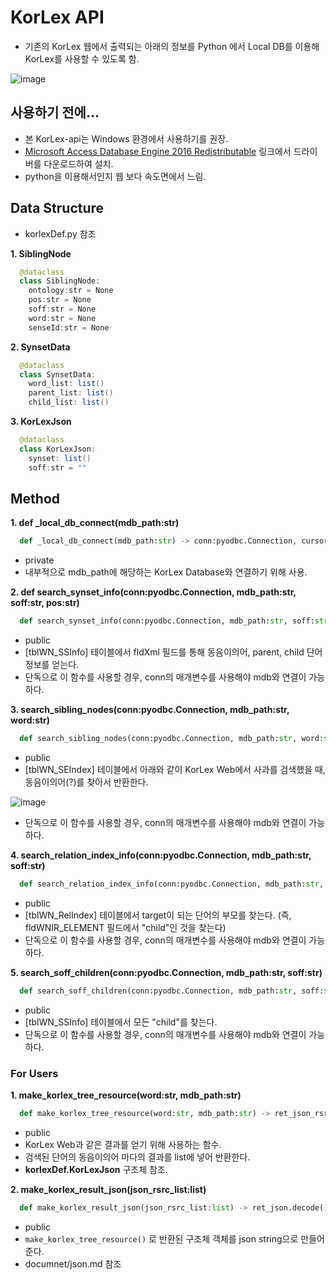 # KorLex API
  - 기존의 KorLex 웹에서 출력되는 아래의 정보를 Python 에서 Local DB를 이용해 KorLex를 사용할 수 있도록 함.
  
  ![image](https://user-images.githubusercontent.com/30927066/148867056-a93b3536-89af-4354-944b-94022e9272f4.png)

  
## 사용하기 전에...
  - 본 KorLex-api는 Windows 환경에서 사용하기를 권장.
  - [Microsoft Access Database Engine 2016 Redistributable](https://www.microsoft.com/en-us/download/details.aspx?id=54920) 링크에서 드라이버를 다운로드하여 설치.
  - python을 이용해서인지 웹 보다 속도면에서 느림.

## Data Structure
  - korlexDef.py 참조
  
  **1. SiblingNode**
  ~~~java
    @dataclass
    class SiblingNode:
      ontology:str = None
      pos:str = None
      soff:str = None
      word:str = None
      senseId:str = None
  ~~~
  
  **2. SynsetData**
  ~~~java
    @dataclass
    class SynsetData:
      word_list: list()
      parent_list: list()
      child_list: list()
  ~~~
  
  **3. KorLexJson**
  ~~~java
    @dataclass
    class KorLexJson:
      synset: list()
      soff:str = ""
  ~~~  

## Method
  **1. def _local_db_connect(mdb_path:str)**

  ~~~python
    def _local_db_connect(mdb_path:str) -> conn:pyodbc.Connection, cursor:pyodbc.Cursor
  ~~~
    
  - private
  - 내부적으로 mdb_path에 해당하는 KorLex Database와 연결하기 위해 사용.
    
  **2. def search_synset_info(conn:pyodbc.Connection, mdb_path:str, soff:str, pos:str)**
  
  ~~~python
    def search_synset_info(conn:pyodbc.Connection, mdb_path:str, soff:str, pos:str) -> korlexDef.SynsetData
  ~~~
    
  - public
  - \[tblWN_SSInfo] 테이블에서 fldXml 필드를 통해 동음이의어, parent, child 단어 정보를 얻는다.
  - 단독으로 이 함수를 사용할 경우, conn의 매개변수를 사용해야 mdb와 연결이 가능하다.

  **3. search_sibling_nodes(conn:pyodbc.Connection, mdb_path:str, word:str)**

  ~~~python
    def search_sibling_nodes(conn:pyodbc.Connection, mdb_path:str, word:str) -> siblingNodeList:list
  ~~~
    
  - public
  - \[tblWN_SEIndex] 테이블에서 아래와 같이 KorLex Web에서 사과를 검색했을 때, 동음이의어(?)를 찾아서 반환한다.

  ![image](https://user-images.githubusercontent.com/30927066/148869392-5dc8fa12-8f94-47c2-8b44-2a7c1565b597.png) 

  - 단독으로 이 함수를 사용할 경우, conn의 매개변수를 사용해야 mdb와 연결이 가능하다.

  **4. search_relation_index_info(conn:pyodbc.Connection, mdb_path:str, soff:str)**

  ~~~python
    def search_relation_index_info(conn:pyodbc.Connection, mdb_path:str, soff:str) -> ret_element:(None|list)
  ~~~
    
  - public
  - \[tblWN_RelIndex] 테이블에서 target이 되는 단어의 부모를 찾는다. (즉, fldWNIR_ELEMENT 필드에서 "child"인 것을 찾는다)
  - 단독으로 이 함수를 사용할 경우, conn의 매개변수를 사용해야 mdb와 연결이 가능하다.

  **5. search_soff_children(conn:pyodbc.Connection, mdb_path:str, soff:str)**
    
  ~~~python
    def search_soff_children(conn:pyodbc.Connection, mdb_path:str, soff:str) -> ret_child_list:list
  ~~~
    
  - public
  - \[tblWN_SSInfo] 테이블에서 모든 "child"를 찾는다.
  - 단독으로 이 함수를 사용할 경우, conn의 매개변수를 사용해야 mdb와 연결이 가능하다.
    
  ### For Users
  **1. make_korlex_tree_resource(word:str, mdb_path:str)**
    
  ~~~python
    def make_korlex_tree_resource(word:str, mdb_path:str) -> ret_json_rsrc_list:list
  ~~~

  - public
  - KorLex Web과 같은 결과를 얻기 위해 사용하는 함수.
  - 검색된 단어의 동음이의어 마다의 결과를 list에 넣어 반환한다.
  - **korlexDef.KorLexJson** 구조체 참조.
    
  **2. make_korlex_result_json(json_rsrc_list:list)**
    
  ~~~python
    def make_korlex_result_json(json_rsrc_list:list) -> ret_json.decode():str
  ~~~

  - public
  - <code>make_korlex_tree_resource()</code> 로 반환된 구조체 객체를 json string으로 만들어준다.
  - documnet/json.md 참조
